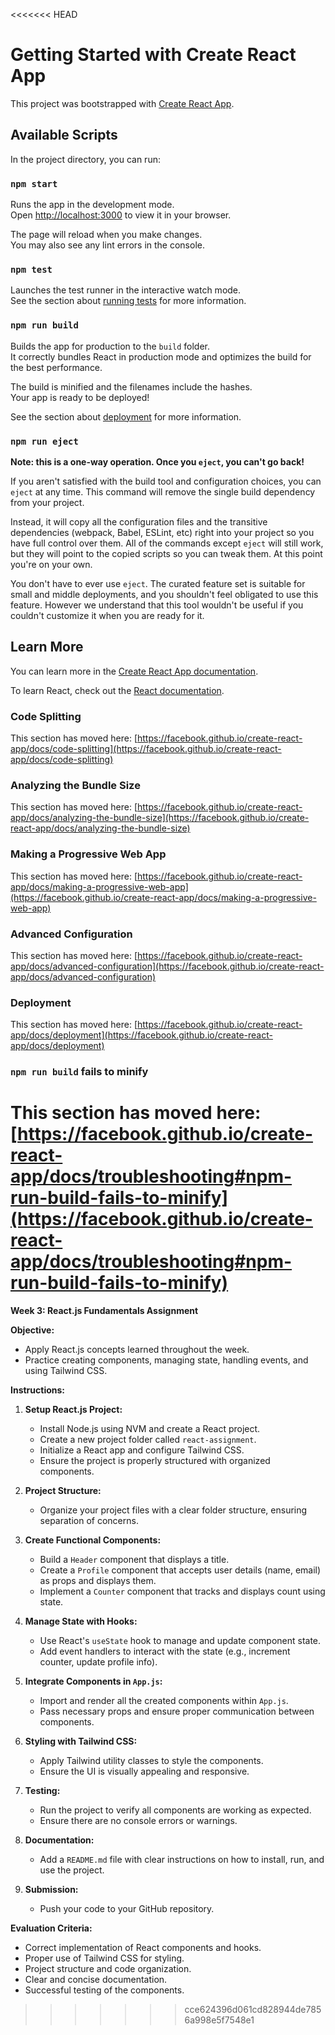 <<<<<<< HEAD
# Getting Started with Create React App

This project was bootstrapped with [Create React App](https://github.com/facebook/create-react-app).

## Available Scripts

In the project directory, you can run:

### `npm start`

Runs the app in the development mode.\
Open [http://localhost:3000](http://localhost:3000) to view it in your browser.

The page will reload when you make changes.\
You may also see any lint errors in the console.

### `npm test`

Launches the test runner in the interactive watch mode.\
See the section about [running tests](https://facebook.github.io/create-react-app/docs/running-tests) for more information.

### `npm run build`

Builds the app for production to the `build` folder.\
It correctly bundles React in production mode and optimizes the build for the best performance.

The build is minified and the filenames include the hashes.\
Your app is ready to be deployed!

See the section about [deployment](https://facebook.github.io/create-react-app/docs/deployment) for more information.

### `npm run eject`

**Note: this is a one-way operation. Once you `eject`, you can't go back!**

If you aren't satisfied with the build tool and configuration choices, you can `eject` at any time. This command will remove the single build dependency from your project.

Instead, it will copy all the configuration files and the transitive dependencies (webpack, Babel, ESLint, etc) right into your project so you have full control over them. All of the commands except `eject` will still work, but they will point to the copied scripts so you can tweak them. At this point you're on your own.

You don't have to ever use `eject`. The curated feature set is suitable for small and middle deployments, and you shouldn't feel obligated to use this feature. However we understand that this tool wouldn't be useful if you couldn't customize it when you are ready for it.

## Learn More

You can learn more in the [Create React App documentation](https://facebook.github.io/create-react-app/docs/getting-started).

To learn React, check out the [React documentation](https://reactjs.org/).

### Code Splitting

This section has moved here: [https://facebook.github.io/create-react-app/docs/code-splitting](https://facebook.github.io/create-react-app/docs/code-splitting)

### Analyzing the Bundle Size

This section has moved here: [https://facebook.github.io/create-react-app/docs/analyzing-the-bundle-size](https://facebook.github.io/create-react-app/docs/analyzing-the-bundle-size)

### Making a Progressive Web App

This section has moved here: [https://facebook.github.io/create-react-app/docs/making-a-progressive-web-app](https://facebook.github.io/create-react-app/docs/making-a-progressive-web-app)

### Advanced Configuration

This section has moved here: [https://facebook.github.io/create-react-app/docs/advanced-configuration](https://facebook.github.io/create-react-app/docs/advanced-configuration)

### Deployment

This section has moved here: [https://facebook.github.io/create-react-app/docs/deployment](https://facebook.github.io/create-react-app/docs/deployment)

### `npm run build` fails to minify

This section has moved here: [https://facebook.github.io/create-react-app/docs/troubleshooting#npm-run-build-fails-to-minify](https://facebook.github.io/create-react-app/docs/troubleshooting#npm-run-build-fails-to-minify)
=======
**Week 3: React.js Fundamentals Assignment**

**Objective:**

- Apply React.js concepts learned throughout the week.
- Practice creating components, managing state, handling events, and using Tailwind CSS.

**Instructions:**

1. **Setup React.js Project:**

   - Install Node.js using NVM and create a React project.
   - Create a new project folder called `react-assignment`.
   - Initialize a React app and configure Tailwind CSS.
   - Ensure the project is properly structured with organized components.

2. **Project Structure:**

   - Organize your project files with a clear folder structure, ensuring separation of concerns.

3. **Create Functional Components:**

   - Build a `Header` component that displays a title.
   - Create a `Profile` component that accepts user details (name, email) as props and displays them.
   - Implement a `Counter` component that tracks and displays count using state.

4. **Manage State with Hooks:**

   - Use React's `useState` hook to manage and update component state.
   - Add event handlers to interact with the state (e.g., increment counter, update profile info).

5. **Integrate Components in `App.js`:**

   - Import and render all the created components within `App.js`.
   - Pass necessary props and ensure proper communication between components.

6. **Styling with Tailwind CSS:**

   - Apply Tailwind utility classes to style the components.
   - Ensure the UI is visually appealing and responsive.

7. **Testing:**

   - Run the project to verify all components are working as expected.
   - Ensure there are no console errors or warnings.

8. **Documentation:**

   - Add a `README.md` file with clear instructions on how to install, run, and use the project.

9. **Submission:**

   - Push your code to your GitHub repository.

**Evaluation Criteria:**

- Correct implementation of React components and hooks.
- Proper use of Tailwind CSS for styling.
- Project structure and code organization.
- Clear and concise documentation.
- Successful testing of the components.

>>>>>>> cce624396d061cd828944de7856a998e5f7548e1

